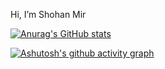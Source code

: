Hi, I’m Shohan Mir

<!---
ShohanMir/ShohanMir is a ✨ special ✨ repository because its `README.md` (this file) appears on your GitHub profile.
You can click the Preview link to take a look at your changes.
--->
[![Anurag's GitHub stats](https://github-readme-stats.vercel.app/api?username=ShohanMir&count_private=true&&show_icons=true)](https://github.com/anuraghazra/github-readme-stats)


[![Ashutosh's github activity graph](https://github-readme-activity-graph.cyclic.app/graph?username=ShohanMir)](https://github.com/ShohanMir&theme=react-dark/github-readme-activity-graph)
